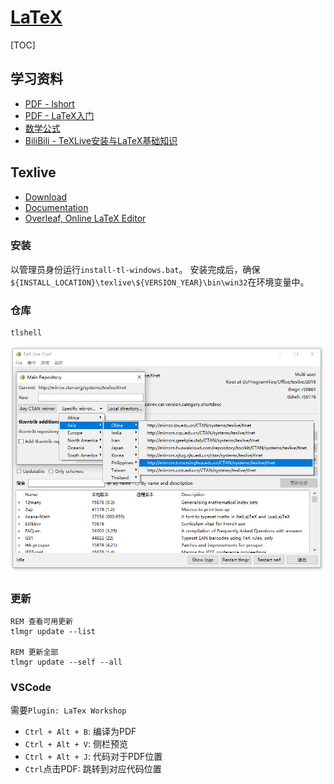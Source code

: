 # [LaTeX](https://github.com/zhmhbest/HelloLaTeX)

[TOC]

## 学习资料

- [PDF - lshort](./pdf/lshort-zh-cn.pdf)
- [PDF - LaTeX入门](./pdf/LaTeX入门（刘海洋）.pdf)
- [数学公式](./formula.html)
- [BiliBili - TeXLive安装与LaTeX基础知识](https://www.bilibili.com/video/BV1T7411G7RV)

## Texlive

- [Download](https://mirrors.tuna.tsinghua.edu.cn/CTAN/systems/texlive/Images/)
- [Documentation](https://tug.org/texlive/doc.html)
- [Overleaf, Online LaTeX Editor](https://www.overleaf.com/)

### 安装

以管理员身份运行`install-tl-windows.bat`。
安装完成后，确保`${INSTALL_LOCATION}\texlive\${VERSION_YEAR}\bin\win32`在环境变量中。

### 仓库

```batch
tlshell
```

![](.//images/texlive_repository.png)

### 更新

```batch
REM 查看可用更新
tlmgr update --list

REM 更新全部
tlmgr update --self --all
```

### VSCode

需要`Plugin: LaTex Workshop`

- `Ctrl + Alt + B`: 编译为PDF
- `Ctrl + Alt + V`: 侧栏预览
- `Ctrl + Alt + J`: 代码对于PDF位置
- `Ctrl`点击PDF: 跳转到对应代码位置
